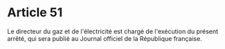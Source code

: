 # Article 51

Le directeur du gaz et de l'électricité est chargé de l'exécution du présent arrêté, qui sera publié au Journal officiel de la République française.
